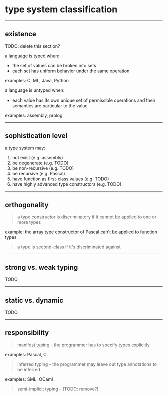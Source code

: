 # type system classification

---

## existence

TODO: delete this section?

<!--vert-->

a language is typed when:

* the set of values can be broken into sets
* each set has uniform behavior under the same operation

examples: C, ML, Java, Python

<!--vert-->

a language is untyped when:

* each value has its own unique set of permissible operations and their semantics are particular to the value

examples: assembly, prolog

---

## sophistication level

<!--vert-->

a type system may:

1. not exist (e.g. assembly)
2. be degenerate (e.g. TODO)
3. be non-recursive (e.g. TODO)
4. be recursive (e.g. Pascal)
5. have function as first-class values (e.g. TODO)
6. have highly advanced type constructors (e.g. TODO)

---

## orthogonality

<!--vert-->

> a type constructor is discriminatory if it cannot be applied to one or more types

example: the array type constructor of Pascal can't be applied to function types

<!--vert-->

> a type is second-class if it's discriminated against

---

## strong vs. weak typing

<!--vert-->

TODO

---

## static vs. dynamic

<!--vert-->

TODO

---

## responsibility

<!--vert-->

> manifest typing - the programmer has to specify types explicitly

examples: Pascal, C

<!--vert-->

> inferred typing - the programmer may leave out type annotations to be inferred

examples: SML, OCaml

<!--vert-->

> semi-implicit typing - (TODO: remove?)
